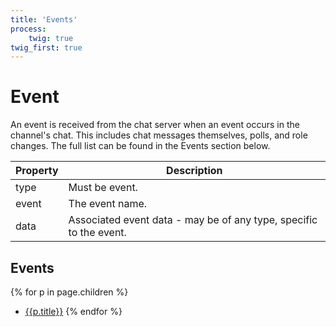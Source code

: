 ```yaml
---
title: 'Events'
process:
    twig: true
twig_first: true
---
```


# Event
An event is received from the chat server when an event occurs in the channel's chat. This includes chat messages themselves, polls, and role changes. The full list can be found in the Events section below.

| Property | Description                                                        |
| -------- | ------------------------------------------------------------------ |
| type     | Must be event.                                                     |
| event    | The event name.                                                    |
| data     | Associated event data - may be of any type, specific to the event. |


## Events
{% for p in page.children %}
- [{{p.title}}]({{p.url}})
{% endfor %}
